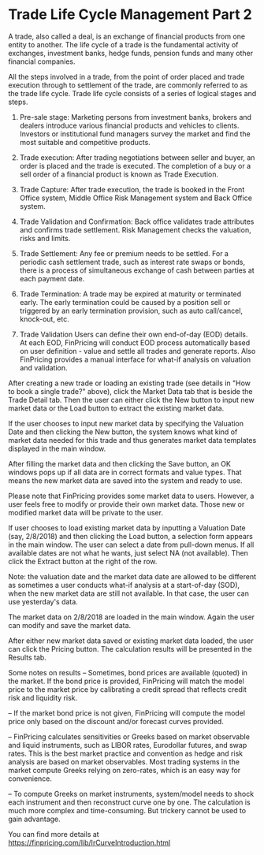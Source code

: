 # Trade Life Cycle Management Part 2

A trade, also called a deal, is an exchange of financial products from one entity to another. The life cycle of a trade is the fundamental activity of exchanges, investment banks, hedge funds, pension funds and many other financial companies.

 All the steps involved in a trade, from the point of order placed and trade execution through to settlement of the trade, are commonly referred to as the trade life cycle. Trade life cycle consists of a series of logical stages and steps.



1.	Pre-sale stage: Marketing persons from investment banks, brokers and dealers introduce various financial products and vehicles to clients. Investors or institutional fund managers survey the market and find the most suitable and competitive products.
2.	Trade execution: After trading negotiations between seller and buyer, an order is placed and the trade is executed. The completion of a buy or a sell order of a financial product is known as Trade Execution.
3.	Trade Capture: After trade execution, the trade is booked in the Front Office system, Middle Office Risk Management system and Back Office system.
4.	Trade Validation and Confirmation: Back office validates trade attributes and confirms trade settlement. Risk Management checks the valuation, risks and limits.
5.	Trade Settlement: Any fee or premium needs to be settled. For a periodic cash settlement trade, such as interest rate swaps or bonds, there is a process of simultaneous exchange of cash between parties at each payment date.
6.	Trade Termination: A trade may be expired at maturity or terminated early. The early termination  could be caused by a position sell or triggered by an early termination provision, such as auto call/cancel, knock-out, etc.

1.	Trade Validation
Users can define their own end-of-day (EOD) details. At each EOD, FinPricing will conduct EOD process automatically based on user definition - value and settle all trades and generate reports. Also FinPricing provides a manual interface for what-if analysis on valuation and validation.

After creating a new trade or loading an existing trade (see details in "How to book a single trade?" above), click the Market Data tab that is beside the Trade Detail tab. Then the user can either click the New button to input new market data or the Load button to extract the existing market data.

If the user chooses to input new market data by specifying the Valuation Date and then clicking the New button, the system knows what kind of market data needed for this trade and thus generates market data templates displayed in the main window.

After filling the market data and then clicking the Save button, an OK windows pops up if all data are in correct formats and value types. That means the new market data are saved into the system and ready to use.

Please note that FinPricing provides some market data to users. However, a user feels free to modify or provide their own market data. Those new or modified market data will be private to the user.

If user chooses to load existing market data by inputting a Valuation Date (say, 2/8/2018) and then clicking the Load button, a selection form appears in the main window. The user can select a date from pull-down menus. If all available dates are not what he wants, just select NA (not available). Then click the Extract button at the right of the row.

Note: the valuation date and the market data date are allowed to be different as sometimes a user conducts what-if analysis at a start-of-day (SOD), when the new market data are still not available. In that case, the user can use yesterday's data.

The market data on 2/8/2018 are loaded in the main window. Again the user can modify and save the market data.

After either new market data saved or existing market data loaded, the user can click the Pricing button. The calculation results will be presented in the Results tab.

Some notes on results 
– Sometimes, bond prices are available (quoted) in the market. If the bond price is provided, FinPricing will match the model price to the market price by calibrating a credit spread that reflects credit risk and liquidity risk. 

– If the market bond price is not given, FinPricing will compute the model price only based on the discount and/or forecast curves provided.

– FinPricing calculates sensitivities or Greeks based on market observable and liquid instruments, such as LIBOR rates, Eurodollar futures, and swap rates. This is the best market practice and convention as hedge and risk analysis are based on market observables. Most trading systems in the market compute Greeks relying on zero-rates, which is an easy way for convenience.

– To compute Greeks on market instruments, system/model needs to shock each instrument and then reconstruct curve one by one. The calculation is much more complex and time-consuming. But trickery cannot be used to gain advantage.

You can find more details at
https://finpricing.com/lib/IrCurveIntroduction.html
